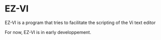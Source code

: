 # EZ-VI

EZ-VI is a program that tries to facilitate the scripting of the Vi
text editor

For now, EZ-VI is in early developpement.
